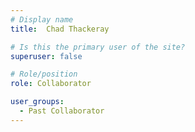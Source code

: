 ```yaml
---
# Display name
title:  Chad Thackeray

# Is this the primary user of the site?
superuser: false

# Role/position
role: Collaborator

user_groups:
  - Past Collaborator
---
```

